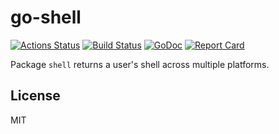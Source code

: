 # go-shell

[![Actions Status](https://github.com/twpayne/go-shell/workflows/test/badge.svg)](https://github.com/twpayne/go-shell/actions)
[![Build Status](https://travis-ci.org/twpayne/go-shell.svg?branch=master)](https://travis-ci.org/twpayne/go-shell)
[![GoDoc](https://godoc.org/github.com/twpayne/go-shell?status.svg)](https://godoc.org/github.com/twpayne/go-shell)
[![Report Card](https://goreportcard.com/badge/github.com/twpayne/go-shell)](https://goreportcard.com/report/github.com/twpayne/go-shell)

Package `shell` returns a user's shell across multiple platforms.

## License

MIT